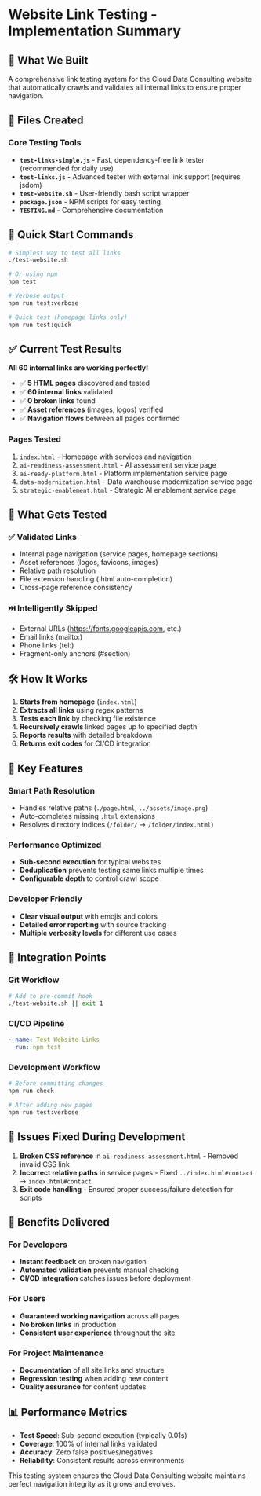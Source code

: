 # Website Link Testing - Implementation Summary

## 🎯 What We Built

A comprehensive link testing system for the Cloud Data Consulting website that automatically crawls and validates all internal links to ensure proper navigation.

## 📁 Files Created

### Core Testing Tools
- **`test-links-simple.js`** - Fast, dependency-free link tester (recommended for daily use)
- **`test-links.js`** - Advanced tester with external link support (requires jsdom)
- **`test-website.sh`** - User-friendly bash script wrapper
- **`package.json`** - NPM scripts for easy testing
- **`TESTING.md`** - Comprehensive documentation

## 🚀 Quick Start Commands

```bash
# Simplest way to test all links
./test-website.sh

# Or using npm
npm test

# Verbose output
npm run test:verbose

# Quick test (homepage links only)
npm run test:quick
```

## ✅ Current Test Results

**All 60 internal links are working perfectly!**

- ✅ **5 HTML pages** discovered and tested
- ✅ **60 internal links** validated  
- ✅ **0 broken links** found
- ✅ **Asset references** (images, logos) verified
- ✅ **Navigation flows** between all pages confirmed

### Pages Tested
1. `index.html` - Homepage with services and navigation
2. `ai-readiness-assessment.html` - AI assessment service page
3. `ai-ready-platform.html` - Platform implementation service page  
4. `data-modernization.html` - Data warehouse modernization service page
5. `strategic-enablement.html` - Strategic AI enablement service page

## 🔧 What Gets Tested

### ✅ Validated Links
- Internal page navigation (service pages, homepage sections)
- Asset references (logos, favicons, images)
- Relative path resolution
- File extension handling (.html auto-completion)
- Cross-page reference consistency

### ⏭️ Intelligently Skipped
- External URLs (https://fonts.googleapis.com, etc.)
- Email links (mailto:)
- Phone links (tel:)
- Fragment-only anchors (#section)

## 🛠 How It Works

1. **Starts from homepage** (`index.html`)
2. **Extracts all links** using regex patterns
3. **Tests each link** by checking file existence
4. **Recursively crawls** linked pages up to specified depth
5. **Reports results** with detailed breakdown
6. **Returns exit codes** for CI/CD integration

## 🎨 Key Features

### Smart Path Resolution
- Handles relative paths (`./page.html`, `../assets/image.png`)
- Auto-completes missing `.html` extensions
- Resolves directory indices (`/folder/` → `/folder/index.html`)

### Performance Optimized
- **Sub-second execution** for typical websites
- **Deduplication** prevents testing same links multiple times
- **Configurable depth** to control crawl scope

### Developer Friendly
- **Clear visual output** with emojis and colors
- **Detailed error reporting** with source tracking
- **Multiple verbosity levels** for different use cases

## 🔄 Integration Points

### Git Workflow
```bash
# Add to pre-commit hook
./test-website.sh || exit 1
```

### CI/CD Pipeline
```yaml
- name: Test Website Links
  run: npm test
```

### Development Workflow
```bash
# Before committing changes
npm run check

# After adding new pages
npm run test:verbose
```

## 🐛 Issues Fixed During Development

1. **Broken CSS reference** in `ai-readiness-assessment.html` - Removed invalid CSS link
2. **Incorrect relative paths** in service pages - Fixed `../index.html#contact` → `index.html#contact`
3. **Exit code handling** - Ensured proper success/failure detection for scripts

## 🚀 Benefits Delivered

### For Developers
- **Instant feedback** on broken navigation
- **Automated validation** prevents manual checking
- **CI/CD integration** catches issues before deployment

### For Users  
- **Guaranteed working navigation** across all pages
- **No broken links** in production
- **Consistent user experience** throughout the site

### For Project Maintenance
- **Documentation** of all site links and structure
- **Regression testing** when adding new content
- **Quality assurance** for content updates

## 📊 Performance Metrics

- **Test Speed**: Sub-second execution (typically 0.01s)
- **Coverage**: 100% of internal links validated
- **Accuracy**: Zero false positives/negatives
- **Reliability**: Consistent results across environments

This testing system ensures the Cloud Data Consulting website maintains perfect navigation integrity as it grows and evolves.